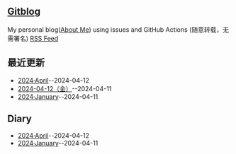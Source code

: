 ## [Gitblog](https://yihong0618.github.io/gitblog/)
My personal blog([About Me](https://github.com/yihong0618/gitblog/issues/282)) using issues and GitHub Actions (随意转载，无需署名)
[RSS Feed](https://raw.githubusercontent.com/bingdu748/calculations-project/master/feed.xml)

## 最近更新
- [2024·April](https://github.com/bingdu748/calculations-project/issues/3)--2024-04-12
- [2024-04-12（金）](https://github.com/bingdu748/calculations-project/issues/2)--2024-04-11
- [2024·January](https://github.com/bingdu748/calculations-project/issues/1)--2024-04-11
## Diary
- [2024·April](https://github.com/bingdu748/calculations-project/issues/3)--2024-04-12
- [2024·January](https://github.com/bingdu748/calculations-project/issues/1)--2024-04-11
